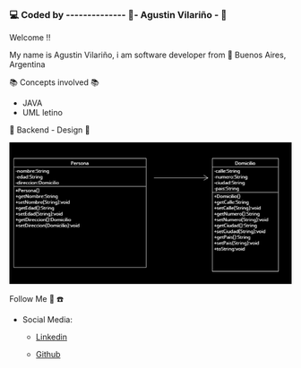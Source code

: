 ### :computer: Coded by -------------- :saxophone:- Agustin Vilariño - :saxophone:

Welcome !!

My name is Agustin Vilariño, i am software developer from  📌  Buenos Aires, Argentina 

📚  Concepts involved  📚

-   JAVA
-   UML letino


📐  Backend - Design  📐

![Screenshot](https://raw.githubusercontent.com/avilarino/backend-java-persona/master/images/persona-uml.png)



Follow Me  🙌  ☎️

-   Social Media:
    -   [Linkedin](https://www.linkedin.com/in/agust%C3%ADn-vilari%C3%B1o-17914564/)
        
    -   [Github](https://github.com/avilarino)
